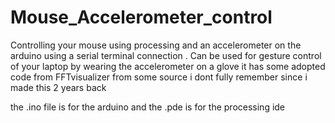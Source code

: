 # Mouse_Accelerometer_control
Controlling your mouse using processing and an accelerometer on the arduino using a serial terminal connection .
Can be used for gesture control of your laptop by wearing the accelerometer on a glove
it has some adopted code from FFTvisualizer from some source i dont fully remember since i made this 2 years back

the .ino file is for the arduino and the .pde is for the processing ide

